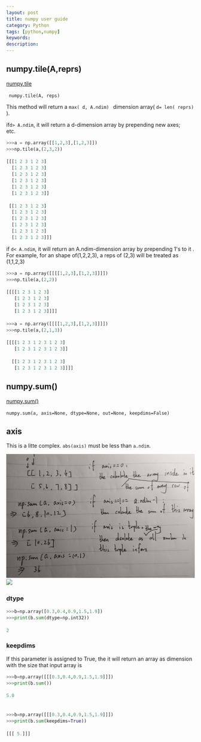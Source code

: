 ```yaml
---
layout: post
title: numpy user guide
category: Python
tags: [python,numpy]
keywords:
description:
---
```


## numpy.tile(A,reprs)
[numpy.tile](http://docs.scipy.org/doc/numpy/reference/generated/numpy.tile.html)

` numpy.tile(A, reps)`

This method will return a `max( d, A.ndim) ` dimension array( `d= len( reprs) `).

if`d> A.ndim`, it will return a d-dimension array by prepending new axes;<br>
etc.

```python
>>>a = np.array([[1,2,3],[1,2,3]])
>>>np.tile(a,(2,3,2))

[[[1 2 3 1 2 3]
  [1 2 3 1 2 3]
  [1 2 3 1 2 3]
  [1 2 3 1 2 3]
  [1 2 3 1 2 3]
  [1 2 3 1 2 3]]

 [[1 2 3 1 2 3]
  [1 2 3 1 2 3]
  [1 2 3 1 2 3]
  [1 2 3 1 2 3]
  [1 2 3 1 2 3]
  [1 2 3 1 2 3]]]
```

if `d< A.ndim`, it will return an A.ndim-dimension array by prepending 1's to it .
For example, for an shape of(1,2,2,3), a reps of (2,3) will be treated as (1,1,2,3)

```python
>>>a = np.array([[[[1,2,3],[1,2,3]]]])
>>>np.tile(a,(2,2))

[[[[1 2 3 1 2 3]
   [1 2 3 1 2 3]
   [1 2 3 1 2 3]
   [1 2 3 1 2 3]]]]

>>>a = np.array([[[[1,2,3],[1,2,3]]]])
>>>np.tile(a,(2,1,3))

[[[[1 2 3 1 2 3 1 2 3]
   [1 2 3 1 2 3 1 2 3]]

  [[1 2 3 1 2 3 1 2 3]
   [1 2 3 1 2 3 1 2 3]]]]
```


## numpy.sum()
[numpy.sum()](http://docs.scipy.org/doc/numpy/reference/generated/numpy.sum.html)

`numpy.sum(a, axis=None, dtype=None, out=None, keepdims=False)`

## axis
This is a litte complex. `abs(axis)` must be less than `a.ndim`.

![](/assets/img/posts/numpy_sum_1.jpg)
![](/assets/img/posts/numpy_sum_2,jpg)





### dtype

```python
>>>b=np.array([0.3,0.4,0.9,1.5,1.9])
>>>print(b.sum(dtype=np.int32))

2
```


### keepdims

If this parameter is assigned to True, the it will return an array as dimension with the size that input array is


```python
>>>b=np.array([[[0.3,0.4,0.9,1.5,1.9]]])
>>>print(b.sum())

5.0


>>>b=np.array([[[0.3,0.4,0.9,1.5,1.9]]])
>>>print(b.sum(keepdims=True))

[[[ 5.]]]
```
